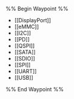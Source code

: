 %% Begin Waypoint %%
- [[DisplayPort]]
- [[eMMC]]
- [[I2C]]
- [[PD]]
- [[QSPI]]
- [[SATA]]
- [[SDIO]]
- [[SPI]]
- [[UART]]
- [[USB]]

%% End Waypoint %%
